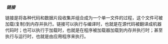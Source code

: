 ​				 ***链接***

链接是将各种代码和数据片段收集并组合成为一个单一文件的过程，这个文件可被加载(复制)到内存并执行。链接可以执行与编译时，也就是在源代码被翻译成机器代码时；也可以执行于加载时，也就是在程序被加载器加载到内存并执行时；甚至执行与运行时，也就是由应用程序来执行。



